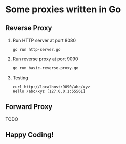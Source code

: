 # Some proxies written in Go

## Reverse Proxy

1. Run HTTP server at port 8080
    ```
    go run http-server.go
    ```

2. Run reverse proxy at port 9090
    ```
    go run basic-reverse-proxy.go
    ```

3. Testing
    ```
    curl http://localhost:9090/abc/xyz
    Hello /abc/xyz [127.0.0.1:55561]
    ```

## Forward Proxy

TODO

## Happy Coding!
